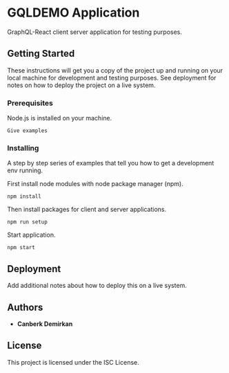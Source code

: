 # GQLDEMO Application

GraphQL-React client server application for testing purposes.

## Getting Started

These instructions will get you a copy of the project up and running on your local machine for development and testing purposes. See deployment for notes on how to deploy the project on a live system.

### Prerequisites

Node.js is installed on your machine.

```
Give examples
```

### Installing

A step by step series of examples that tell you how to get a development env running.

First install node modules with node package manager (npm).

```
npm install
```

Then install packages for client and server applications.

```
npm run setup
```

Start application.

```
npm start
```

## Deployment

Add additional notes about how to deploy this on a live system.

## Authors

* **Canberk Demirkan**

## License

This project is licensed under the ISC License.